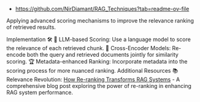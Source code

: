 
- https://github.com/NirDiamant/RAG_Techniques?tab=readme-ov-file

Applying advanced scoring mechanisms to improve the relevance ranking of retrieved results.

Implementation 🛠️
🧠 LLM-based Scoring: Use a language model to score the relevance of each retrieved chunk.
🔀 Cross-Encoder Models: Re-encode both the query and retrieved documents jointly for similarity scoring.
🏆 Metadata-enhanced Ranking: Incorporate metadata into the scoring process for more nuanced ranking.
Additional Resources 📚
Relevance Revolution: [How Re-ranking Transforms RAG Systems](https://diamantai.substack.com/p/relevance-revolution-how-re-ranking?r=336pe4&utm_campaign=post&utm_medium=web&triedRedirect=true) - A comprehensive blog post exploring the power of re-ranking in enhancing RAG system performance.

